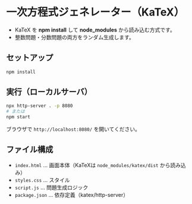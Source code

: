# 一次方程式ジェネレーター（KaTeX）

- KaTeX を **npm install** して **node_modules** から読み込む方式です。
- 整数問題・分数問題の両方をランダム生成します。

## セットアップ

```bash
npm install
```

## 実行（ローカルサーバ）

```bash
npx http-server . -p 8080
# または
npm start
```

ブラウザで `http://localhost:8080/` を開いてください。

## ファイル構成

- `index.html` … 画面本体（KaTeXは `node_modules/katex/dist` から読み込み）
- `styles.css` … スタイル
- `script.js` … 問題生成ロジック
- `package.json` … 依存定義（katex/http-server）
